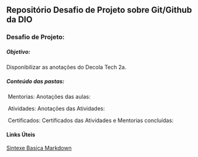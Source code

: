 ## Repositório Desafio de Projeto sobre Git/Github da DIO
### Desafio de Projeto:

##### Objetivo:

   Disponibilizar as anotações do Decola Tech 2a.

##### Conteúdo das pastas:

​	Mentorias: Anotações das aulas:

​	Atividades: Anotações das Atividades:

​	Certificados: Certificados das Atividades e Mentorias concluídas: 



#### Links Úteis
[Sintexe Basica Markdown](https://www.markdownguide.org/basic-syntax/)
